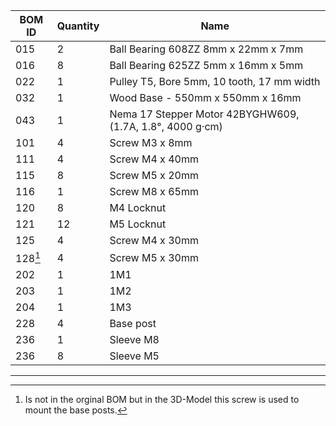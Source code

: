 | BOM ID | Quantity | Name | 
| --- | --- | --- | 
|015|2| Ball Bearing 608ZZ 8mm x 22mm x 7mm |
| 016| 8 | Ball Bearing 625ZZ 5mm x 16mm x 5mm |
| 022| 1 | Pulley T5, Bore 5mm, 10 tooth, 17 mm width |
| 032 | 1 | Wood Base - 550mm x 550mm x 16mm |
| 043 | 1 | Nema 17 Stepper Motor 42BYGHW609, (1.7A, 1.8°,  4000 g·cm)  |
| 101 | 4 | Screw M3 x 8mm |
| 111 | 4 | Screw M4 x 40mm |
| 115 | 8 | Screw M5 x 20mm |
| 116 | 1 | Screw M8 x 65mm |
| 120 | 8 | M4 Locknut|
| 121 | 12 | M5 Locknut |
| 125 | 4 | Screw M4 x 30mm |
| 128[^1] | 4 | Screw M5 x 30mm |
| 202 | 1 | 1M1 |
| 203 | 1 | 1M2 |
| 204 | 1 | 1M3 |
| 228| 4 | Base post |
| 236| 1 | Sleeve M8 |
| 236| 8 | Sleeve M5 |
---
[^1]: Is not in the orginal BOM but in the 3D-Model this screw is used to mount the base posts.
